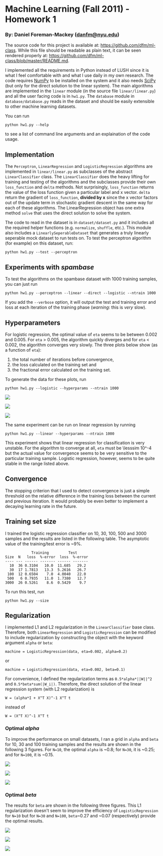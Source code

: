 # Machine Learning (Fall 2011) - Homework 1

### By: Daniel Foreman-Mackey (<danfm@nyu.edu>)

The source code for this project is available at: <https://github.com/dfm/ml-class>.
While this file should be readable as plain text, it can be seen rendered properly
at: <https://github.com/dfm/ml-class/blob/master/README.md>.

I implemented all the requirements in Python instead of LUSH since it is what I 
feel comfortable with and what I use daily in my own research. The code requires
[NumPy](http://numpy.scipy.org/) to be installed on the system and it also needs 
[SciPy](http://scipy.org/) (but only for the direct solution to the linear system).
The main algorithms are implemented in the `linear` module (in the source file
`linear/linear.py`) and all the user facing code is in `hw1.py`. The `database`
module in `database/database.py` reads in the dataset and should be easily 
extensible to other machine learning datasets.

You can run

    python hw1.py --help

to see a list of command line arguments and an explaination of the code usage.

## Implementation

The `Perceptron`, `LinearRegression` and `LogisticRegression` algorithms are
implemented in `linear/linear.py` as subclasses of the abstract `LinearClassifier`
class. The `LinearClassifier` does the heavy lifting for training and testing of the 
algorithms and the subclasses provide their own `loss_function` and `delta` methods.
Not surprisingly, `loss_function` returns the value of the loss function given a 
particular label and x vector.  `delta` return the gradient of `loss_function`,
__divided by x__ since the x vector factors out of the update term in stochastic
gradient descent in the same way for each of these algorithms.  The LinearRegression
object has one extra method `solve` that uses the direct solution to solve the 
system.

The code to read in the dataset is in `dataset/dataset.py` and it includes all the
required helper functions (e.g. `normalize`, `shuffle`, etc.).  This module also
includes a `LinearlySeperableDataset` that generates a truly linearly seperable
mock dataset to run tests on.  To test the perceptron algorithm (for example) on
this dataset, run:

    python hw1.py --test --perceptron

## Experiments with _spambase_

To test the algorithms on the spambase dataset with 1000 training samples, you 
can just run

    python hw1.py --perceptron --linear --direct --logistic --ntrain 1000

If you add the `--verbose` option, it will output the test and training error and
loss at each iteration of the training phase (_warning_: this is _very_ slow).

## Hyperparameters

For logistic regression, the optimal value of `eta` seems to be between 0.002 
and 0.005. For `eta` > 0.005, the algorithm quickly diverges and for `eta` < 0.002,
the algorithm converges very slowly. The three plots below show (as a function 
of `eta`):

1. the total number of iterations before convergence,
2. the loss calculated on the training set and
3. the fractional error calculated on the training set.

To generate the data for these plots, run

    python hw1.py --logistic --hyperparams --ntrain 1000

![](https://github.com/dfm/ml-class/raw/master/hyperparams/Niter.png)

![](https://github.com/dfm/ml-class/raw/master/hyperparams/loss.png)

![](https://github.com/dfm/ml-class/raw/master/hyperparams/ferr.png)

The same experiment can be run on linear regression by running

    python hw1.py --linear --hyperparams --ntrain 1000

This experiment shows that linear regression for classification is very unstable.
For the algorithm to converge at all, `eta` must be \lesssim 10^-4 but the actual
value for convergence seems to be very sensitive to the particular training sample.
Logistic regression, however, seems to be quite stable in the range listed above.

## Convergence

The stopping criterion that I used to detect convergence is just a simple threshold
on the relative difference in the training loss between the current and previous
iteration. It would probably be even better to implement a decaying learning rate
in the future.

## Training set size

I trained the logistic regression classifier on 10, 30, 100, 500 and 3000 samples
and the results are listed in the following table. The asymptotic value of the
training/test error is ~9%.

                Training         Test
    Size  N   loss  %-error  loss  %-error
    ---- --- ------ ------- ------ -------
      10  36 0.3104   10.0  11.685   29.2
      30  17 1.7813   13.3  5.2616   26.7
     100  12 0.6504    7.0  4.0040   22.0
     500   6 0.7935   11.0  1.7380   12.7
    3000  26 0.5261    8.6  0.5429    9.7

To run this test, run

    python hw1.py --size

## Regularization

I implemented L1 and L2 regularization in the `LinearClassifier` base class.
Therefore, both `LinearRegression` and `LogisticRegression` can be modified to
include regularization by constructing the object with the keyword argument
`alpha` or `beta`:

    machine = LogisticRegression(data, eta=0.002, alpha=0.2)

or 

    machine = LogisticRegression(data, eta=0.002, beta=0.1)

For convenience, I defined the regularization terms as `0.5*alpha*||W||^2` and
`0.5*beta*sum(|W_i|)`.  Therefore, the direct solution of the linear regression
system (with L2 regularization) is

    W = (alpha*I + X^T X)^-1 X^T t

instead of

    W = (X^T X)^-1 X^T t

### Optimal _alpha_

To improve the performance on small datasets, I ran a grid in `alpha` and `beta`
for 10, 30 and 100 training samples and the results are shown in the following 3
figures. For `N=10`, the optimal `alpha` is ~0.8; for `N=30`, it is ~0.25; and for
`N=100`, it is ~0.15.

![](https://github.com/dfm/ml-class/raw/master/alpha10.png)

![](https://github.com/dfm/ml-class/raw/master/alpha30.png)

![](https://github.com/dfm/ml-class/raw/master/alpha100.png)

### Optimal _beta_

The results for `beta` are shown in the following three figures. This L1
regularization doesn't seem to improve the efficiency of `LogisticRegression` for
`N=10` but for `N=30` and `N=100`, `beta`~0.27 and ~0.07 (respectively) provide
the optimal results.

![](https://github.com/dfm/ml-class/raw/master/beta10.png)

![](https://github.com/dfm/ml-class/raw/master/beta30.png)

![](https://github.com/dfm/ml-class/raw/master/beta100.png)

